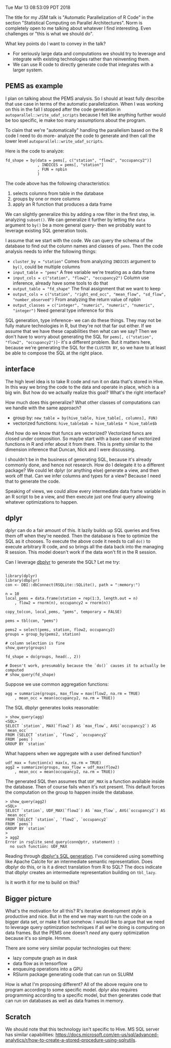 Tue Mar 13 08:53:09 PDT 2018

The title for my JSM talk is "Automatic Parallelization of R Code" in the
section "Statistical Computing on Parallel Architectures". Norm is
completely open to me talking about whatever I find interesting. Even
challenges or "this is what we should do".

What key points do I want to convey in the talk?

- For seriously large data and computations we should try to leverage
  and integrate with existing technologies rather than reinventing them.
- We can use R code to directly generate code that integrates with
  a larger system.

## PEMS as example

I plan on talking about the PEMS analysis. So I should at least fully
describe that use case in terms of the automatic parallelization. When I
was working on this in the fall I stopped after the code generation in
`autoparallel::write_udaf_scripts` because I felt like anything further
would be too specific, ie make too many assumptions about the program.

To claim that we're "automatically" handling the parallelism based on the R
code I need to do more- analyze the code to generate and then call the
lower level `autoparallel::write_udaf_scripts`.


Here is the code to analyze:

```{R}
fd_shape = by(data = pems[, c("station", "flow2", "occupancy2")]
              , INDICES = pems[, "station"]
              , FUN = npbin
              )
```

The code above has the following characteristics: 

1. selects columns from table in the database
2. groups by one or more columns
3. apply an R function that produces a data frame

We can slightly generalize this by adding a row filter in the first step,
ie. analyzing `subset()`. We can generalize it further by letting the
`data` argument to `by()` be a more general query- then we probably want to
leverage existing SQL generation tools. 

I assume that we start with the code. We can query the schema of the
database to find out the column names and classes of `pems`.  Then the code
analysis needs to infer the following things:

- `cluster_by = "station"`
      Comes from analyzing `INDICES` argument to `by()`, could be multiple columns
- `input_table = "pems"`
      A free variable we're treating as a data frame
- `input_cols = c("station", "flow2", "occupancy2")`
      Column use inference, already have some tools to do that
- `output_table = "fd_shape"`
      The final assignment that we want to keep
- `output_cols = c("station", "right_end_occ", "mean_flow", "sd_flow", "number_observed")`
      From analyzing the return value of npbin
- `output_classes = c("integer", "numeric", "numeric", "numeric", "integer")`
      Need general type inference for this

SQL generation, type inference- we can do these things. They may not be
fully mature technologies in R, but they're not that far out either. If we
assume that we have these capabilities then what can we say? Then we don't
have to worry about generating the SQL for `pems[, c("station", "flow2",
"occupancy2")]`- it's a different problem. But it matters here, because
we're generating the SQL for the `CLUSTER BY`, so we have to at least be
able to compose the SQL at the right place.


## interface

The high level idea is to take R code and run it on data that's stored in
Hive. In this way we bring the code to the data and operate in place, which
is a big win. But how do we actually realize this goal? What's the right
interface?

How much does this generalize? What other classes of computations can we
handle with the same approach?

- group by: `new_table = by(hive_table, hive_table[, columns], FUN)`
- vectorized functions: `hive_table$ab = hive_table$a * hive_table$b`

And how do we know that funcs are vectorized? Vectorized funcs are closed
under composition. So maybe start with a base case of vectorized functions
in R and infer about it from there. This is pretty similar to the dimension
inference that Duncan, Nick and I were discussing.

I shouldn't be in the business of generating SQL, because it's
already commonly done, and hence not research. How do I delegate it to a
different package? We could let dplyr (or anything else) generate a view,
and then work off that. Can we infer columns and types for a view? Because
I need that to generate the code.

Speaking of views, we could allow every intermediate data frame variable in
an R script to be a view, and then execute just one final query allowing
whatever optimizations to happen.


## dplyr

dplyr can do a fair amount of this. It lazily builds up SQL queries and
fires them off when they're needed. Then the database is free to optimize
the SQL as it chooses. To execute the above code it needs to
call `do()` to execute arbitrary R code, and so brings all the data back
into the managing R session. This model doesn't work if the data won't fit
in the R session.

Can I leverage [dbplyr](http://dbplyr.tidyverse.org/articles/dbplyr.html)
to generate the SQL? Let me try:

```{R}

library(dplyr)
library(dbplyr)
con <- DBI::dbConnect(RSQLite::SQLite(), path = ":memory:")

n = 10
local_pems = data.frame(station = rep(1:3, length.out = n)
    , flow2 = rnorm(n), occupancy2 = rnorm(n))

copy_to(con, local_pems, "pems", temporary = FALSE)

pems = tbl(con, "pems")

pems2 = select(pems, station, flow2, occupancy2)
groups = group_by(pems2, station)

# column selection is fine
show_query(groups)

fd_shape = do(groups, head(., 2))

# Doesn't work, presumably because the `do()` causes it to actually be computed
# show_query(fd_shape)
```

Suppose we use common aggregation functions:

```{R}
agg = summarize(groups, max_flow = max(flow2, na.rm = TRUE)
    , mean_occ = mean(occupancy2, na.rm = TRUE))
```

The SQL dbplyr generates looks reasonable:

```
> show_query(agg)
<SQL>
SELECT `station`, MAX(`flow2`) AS `max_flow`, AVG(`occupancy2`) AS
`mean_occ`
FROM (SELECT `station`, `flow2`, `occupancy2`
FROM `pems`)
GROUP BY `station`
```

What happens when we aggregate with a user defined function?


```{R}
udf_max = function(x) max(x, na.rm = TRUE)
agg2 = summarize(groups, max_flow = udf_max(flow2)
    , mean_occ = mean(occupancy2, na.rm = TRUE))
```

The generated SQL then assumes that `UDF_MAX` is a function available
inside the database. Then of course fails when it's not present. This
default forces the computation on the group to happen inside the database.

```
> show_query(agg2)
<SQL>
SELECT `station`, UDF_MAX(`flow2`) AS `max_flow`, AVG(`occupancy2`) AS
`mean_occ`
FROM (SELECT `station`, `flow2`, `occupancy2`
FROM `pems`)
GROUP BY `station`
>
> agg2
Error in rsqlite_send_query(conn@ptr, statement) :
  no such function: UDF_MAX
```

Reading through [dbplyr's SQL
generation](http://dbplyr.tidyverse.org/articles/sql-translation.html#behind-the-scenes).
I've considered using something like Apache Calcite for an intermediate
semantic representation. Does dbplyr do this, or is it a direct translation
from R to SQL? The docs indicate that dbplyr creates an intermediate
representation building on `tbl_lazy`.

Is it worth it for me to build on this?

## Bigger picture

What's the motivation for all this? R's iterative development style is
productive and nice. But in the end we may want to run the code on a bigger
data set, or make it fast somehow. I would like to argue that we need to
leverage query optimization techniques if all we're doing is computing on
data frames. But the PEMS one doesn't _need_ any query optimization because
it's so simple. Hmmm.

There are some very similar popular technologies out there:
- lazy compute graph as in dask
- data flow as in tensorflow
- enqueuing operations into a GPU
- RSlurm package generating code that can run on SLURM

How is what I'm proposing different? All of the above require one to
program according to some specific model.
dplyr also requires programming according to a specific model, but then
generates code that can run on databases as well as data frames in memory.



## Scratch

We should note that this technology isn't specific to Hive. MS SQL server has
similar capabilities:
https://docs.microsoft.com/en-us/sql/advanced-analytics/r/how-to-create-a-stored-procedure-using-sqlrutils.
